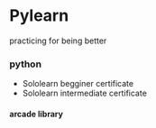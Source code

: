 # Pylearn
practicing for being better

### python
- Sololearn begginer certificate
- Sololearn intermediate certificate

#### arcade library
